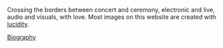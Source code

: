 Crossing the borders between concert and ceremony, electronic and live, audio and visuals, with love.
Most images on this website are created with [lucidity](http://lucidity.io).

[Biography](/articles/biography)
